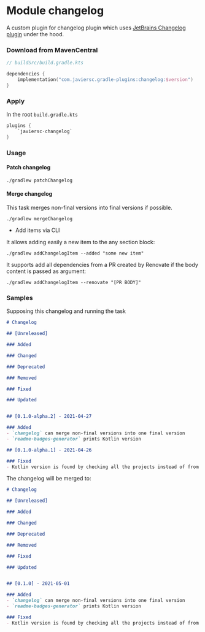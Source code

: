 # Module changelog

A custom plugin for changelog plugin which uses
[JetBrains Changelog plugin](https://github.com/JetBrains/gradle-changelog-plugin) under the hood.

### Download from MavenCentral

```kotlin
// buildSrc/build.gradle.kts

dependencies {
    implementation("com.javiersc.gradle-plugins:changelog:$version")
}
```

### Apply

In the root `build.gradle.kts`

```kotlin
plugins {
    `javiersc-changelog`
}
```

### Usage

#### Patch changelog

```shell
./gradlew patchChangelog
```

#### Merge changelog

This task merges non-final versions into final versions if possible.

```shell
./gradlew mergeChangelog
```

- Add items via CLI

It allows adding easily a new item to the any section block:

```shell
./gradlew addChangelogItem --added "some new item"
```

It supports add all dependencies from a PR created by Renovate if the body content is passed as
argument:

```shell
./gradlew addChangelogItem --renovate "[PR BODY]"
```

### Samples

Supposing this changelog and running the task

```markdown
# Changelog

## [Unreleased]

### Added

### Changed

### Deprecated

### Removed

### Fixed

### Updated


## [0.1.0-alpha.2] - 2021-04-27

### Added
- `changelog` can merge non-final versions into one final version
- `readme-badges-generator` prints Kotlin version

## [0.1.0-alpha.1] - 2021-04-26

### Fixed
- Kotlin version is found by checking all the projects instead of from Version Catalog
```

The changelog will be merged to:

```markdown
# Changelog

## [Unreleased]

### Added

### Changed

### Deprecated

### Removed

### Fixed

### Updated


## [0.1.0] - 2021-05-01

### Added
- `changelog` can merge non-final versions into one final version
- `readme-badges-generator` prints Kotlin version

### Fixed
- Kotlin version is found by checking all the projects instead of from Version Catalog
```
